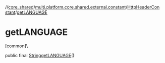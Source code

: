 //[core_shared](../../../index.md)/[multi.platform.core.shared.external.constant](../index.md)/[HttpHeaderConstant](index.md)/[getLANGUAGE](get-l-a-n-g-u-a-g-e.md)

# getLANGUAGE

[common]\

public final [String](https://developer.android.com/reference/kotlin/java/lang/String.html)[getLANGUAGE](get-l-a-n-g-u-a-g-e.md)()
